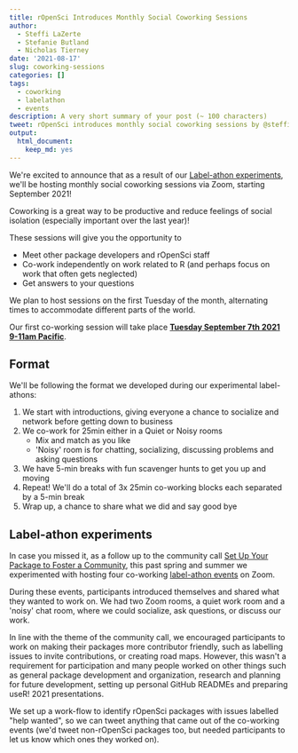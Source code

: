 ```yaml
---
title: rOpenSci Introduces Monthly Social Coworking Sessions
author:
  - Steffi LaZerte
  - Stefanie Butland
  - Nicholas Tierney
date: '2021-08-17'
slug: coworking-sessions
categories: []
tags:
  - coworking
  - labelathon
  - events
description: A very short summary of your post (~ 100 characters)
tweet: rOpenSci introduces monthly social coworking sessions by @steffilazerte!
output:
  html_document:
    keep_md: yes
---
```


We're excited to announce that as a result of our [Label-athon experiments](/events/labelathon02/), we'll be hosting monthly social coworking sessions via Zoom, starting September 2021!

Coworking is a great way to be productive and reduce feelings of social isolation (especially important over the last year)!

These sessions will give you the opportunity to 

- Meet other package developers and rOpenSci staff
- Co-work independently on work related to R (and perhaps focus on work that often gets neglected)
- Get answers to your questions

We plan to host sessions on the first Tuesday of the month, alternating times to accommodate different parts of the world.

Our first co-working session will take place **[Tuesday September 7th 2021 9-11am Pacific](/events/coworking-2021-09/)**. 

## Format

We'll be following the format we developed during our experimental label-athons: 

1. We start with introductions, giving everyone a chance to socialize and network before getting down to business
2. We co-work for 25min either in a Quiet or Noisy rooms 
    - Mix and match as you like
    - 'Noisy' room is for chatting, socializing, discussing problems and asking questions
3. We have 5-min breaks with fun scavenger hunts to get you up and moving
4. Repeat! We'll do a total of 3x 25min co-working blocks each separated by a 5-min break
5. Wrap up, a chance to share what we did and say good bye


## Label-athon experiments

In case you missed it, as a follow up to the community call [Set Up Your Package to Foster a Community](commcalls/apr2021-pkg-community/), 
this past spring and summer we experimented with hosting four co-working 
[label-athon events](/events/labelathon02/) on Zoom. 

During these events, participants introduced themselves and shared what they wanted to work on. 
We had two Zoom rooms, a quiet work room and a 'noisy' chat room, where we could socialize, ask questions, or discuss our work.

In line with the theme of the community call, we encouraged participants to work on making their packages more contributor friendly, such as labelling issues to invite contributions, or creating road maps. 
However, this wasn't a requirement for participation and many people worked on other things such as general package development and organization, research and planning for future development, setting up personal GitHub READMEs and preparing useR! 2021 presentations. 

We set up a work-flow to identify rOpenSci packages with issues labelled "help wanted", so we can tweet anything that came out of the co-working events (we'd tweet non-rOpenSci packages too, but needed participants to let us know which ones they worked on). 
